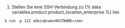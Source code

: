 1. Stellen Sie eine SSH-Verbindung zu {% data variables.product.product_location_enterprise %} her.
```shell
$ ssh -p 122 admin@<em>HOSTNAME</em>
```
